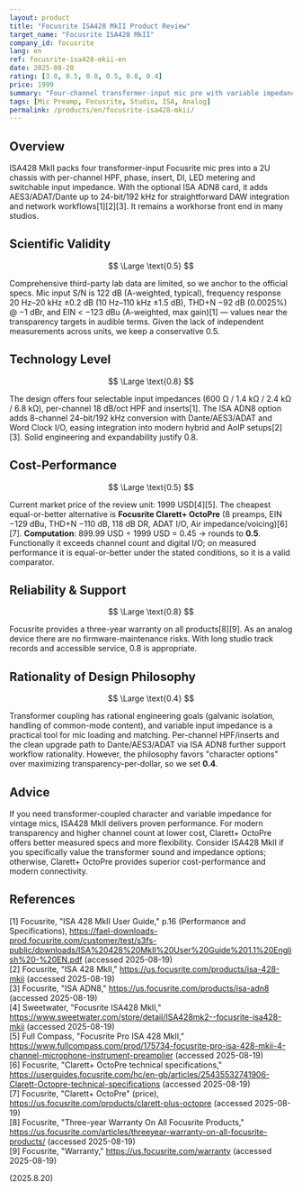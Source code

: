 ```yaml
---
layout: product
title: "Focusrite ISA428 MkII Product Review"
target_name: "Focusrite ISA428 MkII"
company_id: focusrite
lang: en
ref: focusrite-isa428-mkii-en
date: 2025-08-20
rating: [3.0, 0.5, 0.8, 0.5, 0.8, 0.4]
price: 1999
summary: "Four-channel transformer-input mic pre with variable impedance, per-channel HPF/insert/DI, and optional 8-channel 24-bit/192 kHz A-D (ISA ADN8). We verify the key specs from the official manual, note the limited third-party lab data, and compute Cost-Performance against the cheapest equal-or-better current alternative."
tags: [Mic Preamp, Focusrite, Studio, ISA, Analog]
permalink: /products/en/focusrite-isa428-mkii/
---
```


## Overview

ISA428 MkII packs four transformer-input Focusrite mic pres into a 2U chassis with per-channel HPF, phase, insert, DI, LED metering and switchable input impedance. With the optional ISA ADN8 card, it adds AES3/ADAT/Dante up to 24-bit/192 kHz for straightforward DAW integration and network workflows[1][2][3]. It remains a workhorse front end in many studios.

## Scientific Validity

$$ \Large \text{0.5} $$

Comprehensive third-party lab data are limited, so we anchor to the official specs. Mic input S/N is 122 dB (A-weighted, typical), frequency response 20 Hz–20 kHz ±0.2 dB (10 Hz–110 kHz ±1.5 dB), THD+N −92 dB (0.0025%) @ −1 dBr, and EIN < −123 dBu (A-weighted, max gain)[1] — values near the transparency targets in audible terms. Given the lack of independent measurements across units, we keep a conservative 0.5.

## Technology Level

$$ \Large \text{0.8} $$

The design offers four selectable input impedances (600 Ω / 1.4 kΩ / 2.4 kΩ / 6.8 kΩ), per-channel 18 dB/oct HPF and inserts[1]. The ISA ADN8 option adds 8-channel 24-bit/192 kHz conversion with Dante/AES3/ADAT and Word Clock I/O, easing integration into modern hybrid and AoIP setups[2][3]. Solid engineering and expandability justify 0.8.

## Cost-Performance

$$ \Large \text{0.5} $$

Current market price of the review unit: 1999 USD[4][5]. The cheapest equal-or-better alternative is **Focusrite Clarett+ OctoPre** (8 preamps, EIN −129 dBu, THD+N −110 dB, 118 dB DR, ADAT I/O, Air impedance/voicing)[6][7]. **Computation**: 899.99 USD ÷ 1999 USD = 0.45 → rounds to **0.5**. Functionally it exceeds channel count and digital I/O; on measured performance it is equal-or-better under the stated conditions, so it is a valid comparator.

## Reliability & Support

$$ \Large \text{0.8} $$

Focusrite provides a three-year warranty on all products[8][9]. As an analog device there are no firmware-maintenance risks. With long studio track records and accessible service, 0.8 is appropriate.

## Rationality of Design Philosophy

$$ \Large \text{0.4} $$

Transformer coupling has rational engineering goals (galvanic isolation, handling of common-mode content), and variable input impedance is a practical tool for mic loading and matching. Per-channel HPF/inserts and the clean upgrade path to Dante/AES3/ADAT via ISA ADN8 further support workflow rationality. However, the philosophy favors "character options" over maximizing transparency-per-dollar, so we set **0.4**.

## Advice

If you need transformer-coupled character and variable impedance for vintage mics, ISA428 MkII delivers proven performance. For modern transparency and higher channel count at lower cost, Clarett+ OctoPre offers better measured specs and more flexibility. Consider ISA428 MkII if you specifically value the transformer sound and impedance options; otherwise, Clarett+ OctoPre provides superior cost-performance and modern connectivity.

## References

[1] Focusrite, "ISA 428 MkII User Guide," p.16 (Performance and Specifications), https://fael-downloads-prod.focusrite.com/customer/test/s3fs-public/downloads/ISA%20428%20MkII%20User%20Guide%201.1%20English%20-%20EN.pdf (accessed 2025-08-19)  
[2] Focusrite, "ISA 428 MkII," https://us.focusrite.com/products/isa-428-mkii (accessed 2025-08-19)  
[3] Focusrite, "ISA ADN8," https://us.focusrite.com/products/isa-adn8 (accessed 2025-08-19)  
[4] Sweetwater, "Focusrite ISA428 MkII," https://www.sweetwater.com/store/detail/ISA428mk2--focusrite-isa428-mkii (accessed 2025-08-19)  
[5] Full Compass, "Focusrite Pro ISA 428 MkII," https://www.fullcompass.com/prod/175734-focusrite-pro-isa-428-mkii-4-channel-microphone-instrument-preamplier (accessed 2025-08-19)  
[6] Focusrite, "Clarett+ OctoPre technical specifications," https://userguides.focusrite.com/hc/en-gb/articles/25435532741906-Clarett-Octopre-technical-specifications (accessed 2025-08-19)  
[7] Focusrite, "Clarett+ OctoPre" (price), https://us.focusrite.com/products/clarett-plus-octopre (accessed 2025-08-19)  
[8] Focusrite, "Three-year Warranty On All Focusrite Products," https://us.focusrite.com/articles/threeyear-warranty-on-all-focusrite-products/ (accessed 2025-08-19)  
[9] Focusrite, "Warranty," https://us.focusrite.com/warranty (accessed 2025-08-19)

(2025.8.20)


